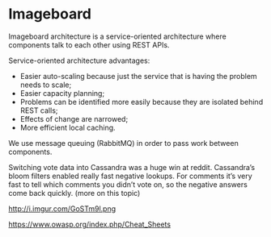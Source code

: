 # Imageboard

Imageboard architecture is a service-oriented architecture where components talk to each other using REST APIs.

Service-oriented architecture advantages:
* Easier auto-scaling because just the service that is having the problem needs to scale;
* Easier capacity planning;
* Problems can be identified more easily because they are isolated behind REST calls;
* Effects of change are narrowed;
* More efficient local caching.

We use message queuing (RabbitMQ) in order to pass work between components.

Switching vote data into Cassandra was a huge win at reddit. Cassandra’s bloom filters enabled really fast negative lookups. For comments it’s very fast to tell which comments you didn’t vote on, so the negative answers come back quickly. (more on this topic)

http://i.imgur.com/GoSTm9l.png

https://www.owasp.org/index.php/Cheat_Sheets
